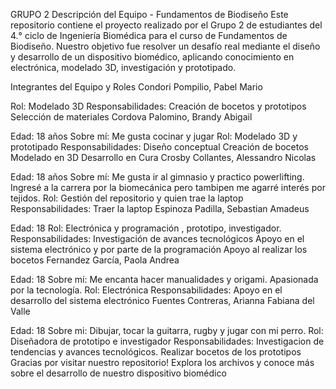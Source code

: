 GRUPO 2
Descripción del Equipo - Fundamentos de Biodiseño
Este repositorio contiene el proyecto realizado por el Grupo 2 de estudiantes del 4.° ciclo de Ingeniería Biomédica para el curso de Fundamentos de Biodiseño. Nuestro objetivo fue resolver un desafío real mediante el diseño y desarrollo de un dispositivo biomédico, aplicando conocimiento en electrónica, modelado 3D, investigación y prototipado.

Integrantes del Equipo y Roles
Condori Pompilio, Pabel Mario

Rol: Modelado 3D
⁠Responsabilidades:
Creación de bocetos y prototipos
Selección de materiales
Cordova Palomino, Brandy Abigail

Edad: 18 años
Sobre mí: Me gusta cocinar y jugar
Rol: Modelado 3D y prototipado
Responsabilidades:
Diseño conceptual
Creación de bocetos
Modelado en 3D
Desarrollo en Cura
Crosby Collantes, Alessandro Nicolas

Edad: 18 años
Sobre mí: Me gusta ir al gimnasio y practico powerlifting. Ingresé a la carrera por la biomecánica pero tambipen me agarré interés por tejidos.
Rol: Gestión del repositorio y quien trae la laptop
Responsabilidades:
Traer la laptop
Espinoza Padilla, Sebastian Amadeus

Edad: 18
Rol: Electrónica y programación , prototipo, investigador.
Responsabilidades:
Investigación de avances tecnológicos
Apoyo en el sistema electrónico y por parte de la programación
Apoyo al realizar los bocetos
Fernandez García, Paola Andrea

Edad: 18
Sobre mí: Me encanta hacer manualidades y origami. Apasionada por la tecnología.
Rol: Electrónica
Responsabilidades:
Apoyo en el desarrollo del sistema electrónico
Fuentes Contreras, Arianna Fabiana del Valle

Edad: 18
Sobre mi: Dibujar, tocar la guitarra, rugby y jugar con mi perro.
Rol: Diseñadora de prototipo e investigador
Responsabilidades:
Investigacion de tendencias y avances tecnológicos.
Realizar bocetos de los prototipos
Gracias por visitar nuestro repositorio!
Explora los archivos y conoce más sobre el desarrollo de nuestro dispositivo biomédico
